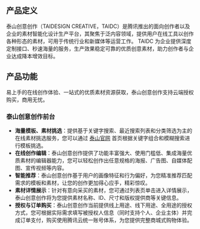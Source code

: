 ## 产品定义
泰山创意创作（TAIDESIGN CREATIVE，TAIDC）是腾讯推出的面向创作者以及企业的素材智能化设计生产平台，其聚焦于泛内容领域，提供用户在线工具以创作各种形态的素材，可用于传统行业和新媒体等运营工作。
TAIDC 为企业提供深度定制接口、秒速海量的服务，生产效果稳定可靠的优质创意素材，助力创作者与企业达成降本增效目标。

## 产品功能
易上手的在线创作体验、一站式的优质素材资源获取，泰山创意创作支持云端授权购买，商用无忧。

### 泰山创意创作前台
- **海量模板、素材挑选**：提供基于关键字搜索、最近搜索列表和分类筛选为主的在线素材挑选服务，您可以通过 [泰山官网](https://taishan.qq.com/) 首页根据关键字组合和模糊搜索进行模板挑选。
- **在线创作编辑**：泰山创意创作提供了功能丰富强大、使用门槛低、集成海量优质素材的编辑器能力，您可以轻松创作出任意规格的海报、广告图、自媒体配图、宣传视频等内容。
- **智能推荐**：泰山创意创作基于用户的画像特征和行为偏好，为您精准推荐匹配需求的模板和素材，让您的创作更加得心应手，精彩惊叹。
- **素材详情展示**：针对有意向采买的素材，您可通过列表页单击进入详情展示，泰山创意创作将为您提供素材名称、ID、尺寸和版权提供商等关键信息。
- **授权与订单购买**：泰山创意创作当前提供线上用途、线下用途、全用途的授权方式，您可根据实际需求填写被授权人信息（同时支持个人、企业主体）并完成订单支付，购买使用腾讯云统一账号体系，为您提供完整商城式购物体验。


